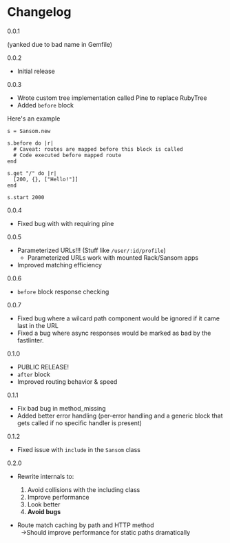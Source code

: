 Changelog
=

0.0.1

(yanked due to bad name in Gemfile)

0.0.2

- Initial release

0.0.3

- Wrote custom tree implementation called Pine to replace RubyTree
- Added `before` block

Here's an example

    s = Sansom.new

    s.before do |r|
      # Caveat: routes are mapped before this block is called
      # Code executed before mapped route
    end
    
    s.get "/" do |r|
      [200, {}, ["Hello!"]]
    end
    
    s.start 2000

0.0.4

- Fixed bug with with requiring pine

0.0.5

- Parameterized URLs!!! (Stuff like `/user/:id/profile`)
	* Parameterized URLs work with mounted Rack/Sansom apps
- Improved matching efficiency

0.0.6

- `before` block response checking

0.0.7

- Fixed bug where a wilcard path component would be ignored if it came last in the URL
- Fixed a bug where async responses would be marked as bad by the fastlinter.

0.1.0

- PUBLIC RELEASE!
- `after` block
- Improved routing behavior & speed

0.1.1

- Fix bad bug in method_missing
- Added better error handling (per-error handling and a generic block that gets called if no specific handler is present)

0.1.2

- Fixed issue with `include` in the `Sansom` class

0.2.0

- Rewrite internals to:
  1. Avoid collisions with the including class
  2. Improve performance
  3. Look better
  4. **Avoid bugs**
  
- Route match caching by path and HTTP method  
&nbsp;&nbsp;->Should improve performance for static paths dramatically
  